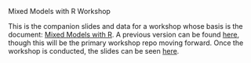 Mixed Models with R Workshop

This is the companion slides and data for a workshop whose basis is the document: [Mixed Models with R](https://m-clark.github.io/mixed-models-with-R/). A previous version can be found [here](https://github.com/m-clark/mixed-models-with-r-workshop-2019), though this will be the primary workshop repo moving forward.  Once the workshop is conducted, the slides can be seen [here](https://m-clark.github.io/mixed-models-with-R-workshop/).
